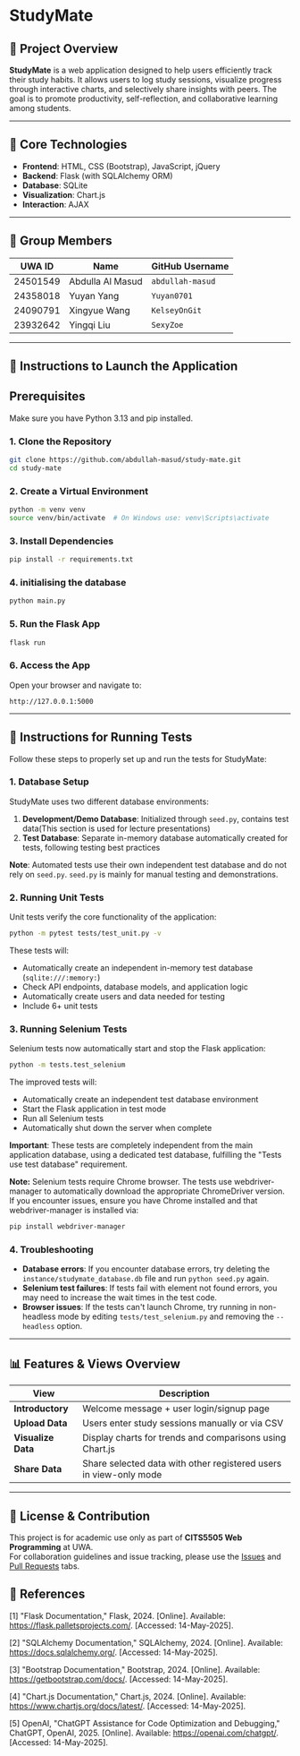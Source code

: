 # StudyMate

## 📘 Project Overview

**StudyMate** is a web application designed to help users efficiently track their study habits. It allows users to log study sessions, visualize progress through interactive charts, and selectively share insights with peers. The goal is to promote productivity, self-reflection, and collaborative learning among students.

---

## 🧰 Core Technologies

- **Frontend**: HTML, CSS (Bootstrap), JavaScript, jQuery
- **Backend**: Flask (with SQLAlchemy ORM)
- **Database**: SQLite
- **Visualization**: Chart.js
- **Interaction**: AJAX

---

## 👥 Group Members

| UWA ID   | Name             | GitHub Username  |
| -------- | ---------------- | ---------------- |
| 24501549 | Abdulla Al Masud | `abdullah-masud` |
| 24358018 | Yuyan Yang       | `Yuyan0701`      |
| 24090791 | Xingyue Wang     | `KelseyOnGit`    |
| 23932642 | Yingqi Liu       | `SexyZoe`        |

---

## 🚀 Instructions to Launch the Application

## Prerequisites

Make sure you have Python 3.13 and pip installed.

### 1. Clone the Repository

```bash
git clone https://github.com/abdullah-masud/study-mate.git
cd study-mate
```

### 2. Create a Virtual Environment

```bash
python -m venv venv
source venv/bin/activate  # On Windows use: venv\Scripts\activate
```

### 3. Install Dependencies

```bash
pip install -r requirements.txt
```

### 4. initialising the database

```bash
python main.py 
```

### 5. Run the Flask App

```bash
flask run
```

### 6. Access the App

Open your browser and navigate to:

```
http://127.0.0.1:5000
```

---

## 🧪 Instructions for Running Tests

Follow these steps to properly set up and run the tests for StudyMate:

### 1. Database Setup

StudyMate uses two different database environments:

1. **Development/Demo Database**: Initialized through `seed.py`, contains test data(This section is used for lecture presentations)
2. **Test Database**: Separate in-memory database automatically created for tests, following testing best practices

**Note**: Automated tests use their own independent test database and do not rely on `seed.py`. `seed.py` is mainly for manual testing and demonstrations.

### 2. Running Unit Tests

Unit tests verify the core functionality of the application:

```bash
python -m pytest tests/test_unit.py -v
```

These tests will:
- Automatically create an independent in-memory test database (`sqlite:///:memory:`)
- Check API endpoints, database models, and application logic
- Automatically create users and data needed for testing
- Include 6+ unit tests

### 3. Running Selenium Tests

Selenium tests now automatically start and stop the Flask application:

```bash
python -m tests.test_selenium
```

The improved tests will:
- Automatically create an independent test database environment
- Start the Flask application in test mode
- Run all Selenium tests
- Automatically shut down the server when complete

**Important**: These tests are completely independent from the main application database, using a dedicated test database, fulfilling the "Tests use test database" requirement.

**Note:** Selenium tests require Chrome browser. The tests use webdriver-manager to automatically download the appropriate ChromeDriver version. If you encounter issues, ensure you have Chrome installed and that webdriver-manager is installed via:

```bash
pip install webdriver-manager
```

### 4. Troubleshooting

- **Database errors**: If you encounter database errors, try deleting the `instance/studymate_database.db` file and run `python seed.py` again.
- **Selenium test failures**: If tests fail with element not found errors, you may need to increase the wait times in the test code.
- **Browser issues**: If the tests can't launch Chrome, try running in non-headless mode by editing `tests/test_selenium.py` and removing the `--headless` option.

---

## 📊 Features & Views Overview

| View               | Description                                                       |
| ------------------ | ----------------------------------------------------------------- |
| **Introductory**   | Welcome message + user login/signup page                          |
| **Upload Data**    | Users enter study sessions manually or via CSV                    |
| **Visualize Data** | Display charts for trends and comparisons using Chart.js          |
| **Share Data**     | Share selected data with other registered users in view-only mode |

---

## 📎 License & Contribution

This project is for academic use only as part of **CITS5505 Web Programming** at UWA.  
For collaboration guidelines and issue tracking, please use the [Issues](https://github.com/abdullah-masud/study-mate/issues) and [Pull Requests](https://github.com/abdullah-masud/study-mate/pulls) tabs.

## 🔖 References

[1] "Flask Documentation," Flask, 2024. [Online]. Available: https://flask.palletsprojects.com/. [Accessed: 14-May-2025].

[2] "SQLAlchemy Documentation," SQLAlchemy, 2024. [Online]. Available: https://docs.sqlalchemy.org/. [Accessed: 14-May-2025].

[3] "Bootstrap Documentation," Bootstrap, 2024. [Online]. Available: https://getbootstrap.com/docs/. [Accessed: 14-May-2025].

[4] "Chart.js Documentation," Chart.js, 2024. [Online]. Available: https://www.chartjs.org/docs/latest/. [Accessed: 14-May-2025].

[5] OpenAI, "ChatGPT Assistance for Code Optimization and Debugging," ChatGPT, OpenAI, 2025. [Online]. Available: https://openai.com/chatgpt/. [Accessed: 14-May-2025].
